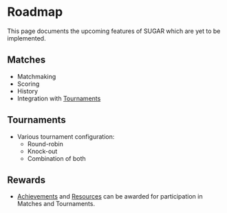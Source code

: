 # Roadmap
This page documents the upcoming features of SUGAR which are yet to be implemented. 


## Matches
* Matchmaking
* Scoring
* History
* Integration with [Tournaments](/articles/Roadmap)

## Tournaments
* Various tournament configuration:
	* Round-robin
	* Knock-out
	* Combination of both

## Rewards
* [Achievements](/articles/Achievements) and [Resources](/articles/Resources) can be awarded for participation in Matches and Tournaments.

